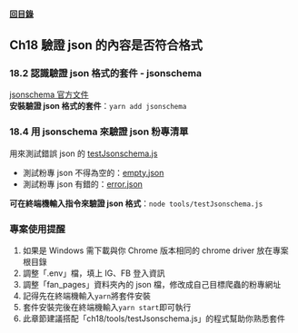 #### [回目錄](../README.md)

## Ch18 驗證 json 的內容是否符合格式

### 18.2 認識驗證 json 格式的套件 - jsonschema

[jsonschema 官方文件](https://github.com/tdegrunt/jsonschema#readme)  
**安裝驗證 json 格式的套件**：`yarn add jsonschema`

### 18.4 用 jsonschema 來驗證 json 粉專清單

用來測試錯誤 json 的 [testJsonschema.js](testJsonschema.js)

- 測試粉專 json 不得為空的：[empty.json](empty.json)
- 測試粉專 json 有錯的：[error.json](error.json)

**可在終端機輸入指令來驗證 json 格式**：`node tools/testJsonschema.js`

### 專案使用提醒

1. 如果是 Windows 需下載與你 Chrome 版本相同的 chrome driver 放在專案根目錄
2. 調整「.env」檔，填上 IG、FB 登入資訊
3. 調整「fan_pages」資料夾內的 json 檔，修改成自己目標爬蟲的粉專網址
4. 記得先在終端機輸入`yarn`將套件安裝
5. 套件安裝完後在終端機輸入`yarn start`即可執行
6. 此章節建議搭配「ch18/tools/testJsonschema.js」的程式幫助你熟悉套件
